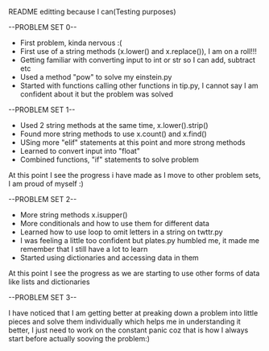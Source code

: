 README editting because I can(Testing purposes)

--PROBLEM SET 0--

- First problem, kinda nervous :(
- First use of a string methods (x.lower() and x.replace()), I am on a roll!!!
- Getting familiar with converting input to int or str so I can add, subtract etc
- Used a method "pow" to solve my einstein.py
- Started with functions calling other functions in tip.py, I cannot say I am confident about it but the problem was solved
  
--PROBLEM SET 1--

- Used 2 string methods at the same time, x.lower().strip()
- Found more string methods to use x.count() and x.find()
- USing more "elif" statements at this point and more strong methods
- Learned to convert input into "float"
- Combined functions, "if" statements to solve problem

At this point I see the progress i have made as I move to other problem sets, I am proud of myself :)

--PROBLEM SET 2--

- More string methods x.isupper()
- More conditionals and how to use them for different data
- Learned how to use loop to omit letters in a string on twttr.py
- I was feeling a little too confident but plates.py humbled me, it made me remember that I still have a lot to learn
- Started using dictionaries and accessing data in them

At this point I see the progress as we are starting to use other forms of data like lists and dictionaries

--PROBLEM SET 3--

I have noticed that I am getting better at preaking down a problem into little pieces and solve them individually which helps me in understanding it better, I just need to work on the constant panic coz that is how I always start before actually sooving the problem:)

